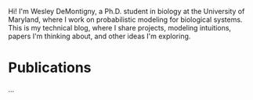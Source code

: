 Hi! I'm Wesley DeMontigny, a Ph.D. student in biology at the University of Maryland, where I work on probabilistic modeling for biological systems. This is my technical blog, where I share projects, modeling intuitions, papers I'm thinking about, and other ideas I'm exploring.
# Publications
...
